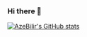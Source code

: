 ### Hi there 👋



[![AzeBilir's GitHub stats](https://github-readme-stats.vercel.app/api?username=AzeBilir)](https://github.com/AzeBilir/github-readme-stats)






<!--
**AzeBilir/AzeBilir** is a ✨ _special_ ✨ repository because its `README.md` (this file) appears on your GitHub profile.

Here are some ideas to get you started:

- 🔭 I’m currently working on 
- 🌱 I’m currently learning
- 👯 I’m looking to collaborate on ...
- 🤔 I’m looking for help with ...
- 💬 Ask me about ...
- 📫 How to reach me: ...
- 😄 Pronouns: ...
- ⚡ Fun fact: ...
-->

